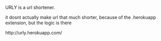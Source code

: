 <p>URLY is a url shortener.</p>

<p> it dosnt actually make url that much shorter, because of the .herokuapp extension, but the logic is there</p>

<p>http://urly.herokuapp.com/</p>


